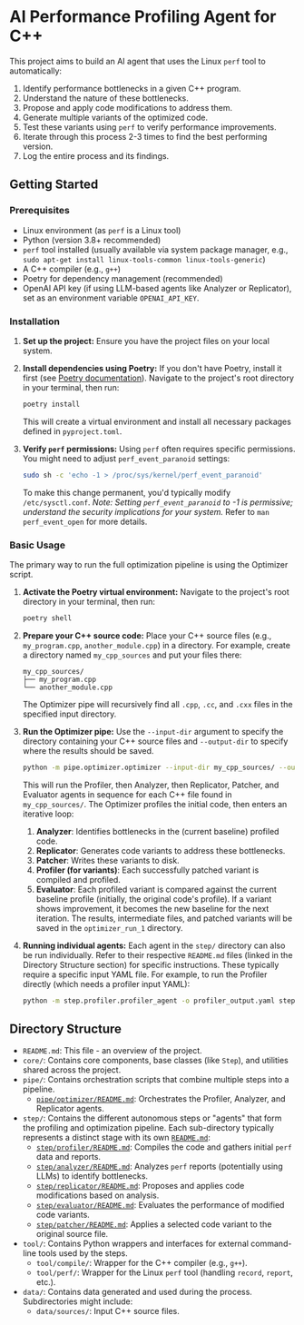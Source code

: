 # AI Performance Profiling Agent for C++

This project aims to build an AI agent that uses the Linux `perf` tool to automatically:
1. Identify performance bottlenecks in a given C++ program.
2. Understand the nature of these bottlenecks.
3. Propose and apply code modifications to address them.
4. Generate multiple variants of the optimized code.
5. Test these variants using `perf` to verify performance improvements.
6. Iterate through this process 2-3 times to find the best performing version.
7. Log the entire process and its findings.

## Getting Started

### Prerequisites

- Linux environment (as `perf` is a Linux tool)
- Python (version 3.8+ recommended)
- `perf` tool installed (usually available via system package manager, e.g., `sudo apt-get install linux-tools-common linux-tools-generic`)
- A C++ compiler (e.g., `g++`)
- Poetry for dependency management (recommended)
- OpenAI API key (if using LLM-based agents like Analyzer or Replicator), set as an environment variable `OPENAI_API_KEY`.

### Installation

1.  **Set up the project:**
    Ensure you have the project files on your local system.

2.  **Install dependencies using Poetry:**
    If you don't have Poetry, install it first (see [Poetry documentation](https://python-poetry.org/docs/#installation)).
    Navigate to the project's root directory in your terminal, then run:
    ```bash
    poetry install
    ```
    This will create a virtual environment and install all necessary packages defined in `pyproject.toml`.

3.  **Verify `perf` permissions:**
    Using `perf` often requires specific permissions. You might need to adjust `perf_event_paranoid` settings:
    ```bash
    sudo sh -c 'echo -1 > /proc/sys/kernel/perf_event_paranoid'
    ```
    To make this change permanent, you'd typically modify `/etc/sysctl.conf`.
    *Note: Setting `perf_event_paranoid` to -1 is permissive; understand the security implications for your system.* Refer to `man perf_event_open` for more details.

### Basic Usage

The primary way to run the full optimization pipeline is using the Optimizer script.

1.  **Activate the Poetry virtual environment:**
    Navigate to the project's root directory in your terminal, then run:
    ```bash
    poetry shell
    ```

2.  **Prepare your C++ source code:**
    Place your C++ source files (e.g., `my_program.cpp`, `another_module.cpp`) in a directory. For example, create a directory named `my_cpp_sources` and put your files there:
    ```
    my_cpp_sources/
    ├── my_program.cpp
    └── another_module.cpp
    ```
    The Optimizer pipe will recursively find all `.cpp`, `.cc`, and `.cxx` files in the specified input directory.

3.  **Run the Optimizer pipe:**
    Use the `--input-dir` argument to specify the directory containing your C++ source files and `--output-dir` to specify where the results should be saved.
    ```bash
    python -m pipe.optimizer.optimizer --input-dir my_cpp_sources/ --output-dir optimizer_run_1
    ```
    This will run the Profiler, then Analyzer, then Replicator, Patcher, and Evaluator agents in sequence for each C++ file found in `my_cpp_sources/`.
    The Optimizer profiles the initial code, then enters an iterative loop:
    1.  **Analyzer**: Identifies bottlenecks in the (current baseline) profiled code.
    2.  **Replicator**: Generates code variants to address these bottlenecks.
    3.  **Patcher**: Writes these variants to disk.
    4.  **Profiler (for variants)**: Each successfully patched variant is compiled and profiled.
    5.  **Evaluator**: Each profiled variant is compared against the current baseline profile (initially, the original code's profile).
    If a variant shows improvement, it becomes the new baseline for the next iteration.
    The results, intermediate files, and patched variants will be saved in the `optimizer_run_1` directory.

4.  **Running individual agents:**
    Each agent in the `step/` directory can also be run individually. Refer to their respective `README.md` files (linked in the Directory Structure section) for specific instructions. These typically require a specific input YAML file.
    For example, to run the Profiler directly (which needs a profiler input YAML):
    ```bash
    python -m step.profiler.profiler_agent -o profiler_output.yaml step/profiler/examples/profiler_input.yaml
    ```

## Directory Structure

- `README.md`: This file - an overview of the project.
- `core/`: Contains core components, base classes (like `Step`), and utilities shared across the project.
- `pipe/`: Contains orchestration scripts that combine multiple steps into a pipeline.
  - [`pipe/optimizer/README.md`](pipe/optimizer/README.md): Orchestrates the Profiler, Analyzer, and Replicator agents.
- `step/`: Contains the different autonomous steps or "agents" that form the profiling and optimization pipeline. Each sub-directory typically represents a distinct stage with its own [`README.md`](step/README.md):
  - [`step/profiler/README.md`](step/profiler/README.md): Compiles the code and gathers initial `perf` data and reports.
  - [`step/analyzer/README.md`](step/analyzer/README.md): Analyzes `perf` reports (potentially using LLMs) to identify bottlenecks.
  - [`step/replicator/README.md`](step/replicator/README.md): Proposes and applies code modifications based on analysis.
  - [`step/evaluator/README.md`](step/evaluator/README.md): Evaluates the performance of modified code variants.
  - [`step/patcher/README.md`](step/patcher/README.md): Applies a selected code variant to the original source file.
- `tool/`: Contains Python wrappers and interfaces for external command-line tools used by the steps.
  - `tool/compile/`: Wrapper for the C++ compiler (e.g., `g++`).
  - `tool/perf/`: Wrapper for the Linux `perf` tool (handling `record`, `report`, etc.).
- `data/`: Contains data generated and used during the process. Subdirectories might include:
  - `data/sources/`: Input C++ source files.
